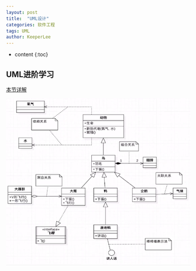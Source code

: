 ```yaml
---
layout: post
title:  "UML设计"
categories: 软件工程
tags: UML
author: KeeperLee
---
```

* content
{:toc}
## UML进阶学习



[本节详解](http://note.youdao.com/noteshare?id=4cce20bcd62882d54003066ea5ca0748)

![嘻嘻嘻](/images/uml.png)


